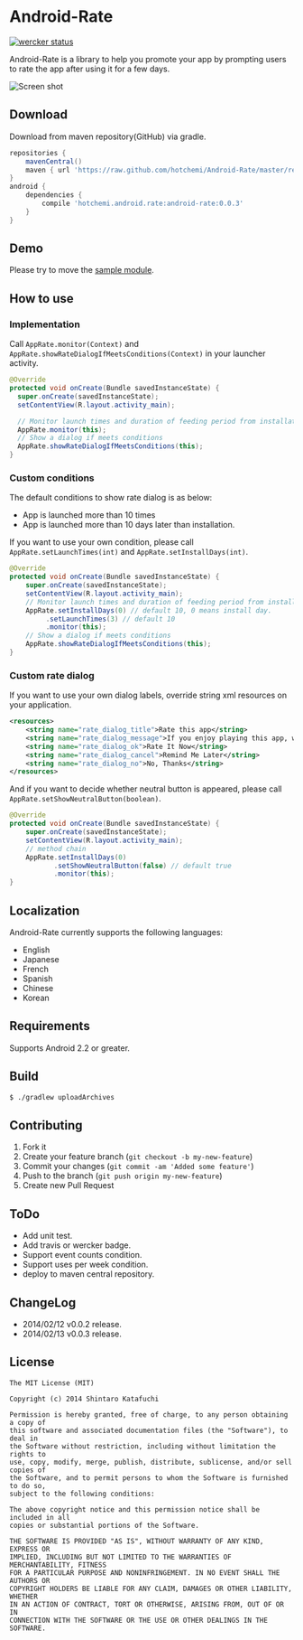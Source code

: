 Android-Rate
============

[![wercker status](https://app.wercker.com/status/787f5e7eb79d3b44b9bb7a63b3a6d2b7/m/ "wercker status")](https://app.wercker.com/project/bykey/787f5e7eb79d3b44b9bb7a63b3a6d2b7)

Android-Rate is a library to help you promote your app by prompting users to rate the app after using it for a few days.

![Screen shot](https://raw2.github.com/hotchemi/Android-Rate/master/documents/screen_shot.png)

## Download

Download from maven repository(GitHub) via gradle.

```groovy
repositories {
    mavenCentral()
    maven { url 'https://raw.github.com/hotchemi/Android-Rate/master/repository/' }
}
android {
    dependencies {
        compile 'hotchemi.android.rate:android-rate:0.0.3'
    }
}
```

## Demo

Please try to move the [sample module](https://github.com/hotchemi/Android-Rate/tree/master/sample/).

## How to use

### Implementation

Call `AppRate.monitor(Context)` and `AppRate.showRateDialogIfMeetsConditions(Context)` in your launcher activity.

```java
@Override
protected void onCreate(Bundle savedInstanceState) {
  super.onCreate(savedInstanceState);
  setContentView(R.layout.activity_main);

  // Monitor launch times and duration of feeding period from installation
  AppRate.monitor(this);
  // Show a dialog if meets conditions
  AppRate.showRateDialogIfMeetsConditions(this);
}
```

### Custom conditions

The default conditions to show rate dialog is as below:

* App is launched more than 10 times
* App is launched more than 10 days later than installation.

If you want to use your own condition, please call `AppRate.setLaunchTimes(int)` and `AppRate.setInstallDays(int)`.

```java
@Override
protected void onCreate(Bundle savedInstanceState) {
    super.onCreate(savedInstanceState);
    setContentView(R.layout.activity_main);
    // Monitor launch times and duration of feeding period from installation
    AppRate.setInstallDays(0) // default 10, 0 means install day.
         .setLaunchTimes(3) // default 10
         .monitor(this);
    // Show a dialog if meets conditions
    AppRate.showRateDialogIfMeetsConditions(this);
}
```

### Custom rate dialog

If you want to use your own dialog labels, override string xml resources on your application.

```xml
<resources>
    <string name="rate_dialog_title">Rate this app</string>
    <string name="rate_dialog_message">If you enjoy playing this app, would you mind taking a moment to rate it? It won\'t take more than a minute. Thanks for your support!</string>
    <string name="rate_dialog_ok">Rate It Now</string>
    <string name="rate_dialog_cancel">Remind Me Later</string>
    <string name="rate_dialog_no">No, Thanks</string>
</resources>
```
And if you want to decide whether neutral button is appeared, please call `AppRate.setShowNeutralButton(boolean)`.

```java
@Override
protected void onCreate(Bundle savedInstanceState) {
    super.onCreate(savedInstanceState);
    setContentView(R.layout.activity_main);
    // method chain
    AppRate.setInstallDays(0)
           .setShowNeutralButton(false) // default true
           .monitor(this);
}
```

## Localization

Android-Rate currently supports the following languages:

- English
- Japanese
- French
- Spanish
- Chinese
- Korean

## Requirements

Supports Android 2.2 or greater.

## Build

```sh
$ ./gradlew uploadArchives
```

## Contributing

1. Fork it
2. Create your feature branch (`git checkout -b my-new-feature`)
3. Commit your changes (`git commit -am 'Added some feature'`)
4. Push to the branch (`git push origin my-new-feature`)
5. Create new Pull Request

## ToDo

- Add unit test.
- Add travis or wercker badge.
- Support event counts condition.
- Support uses per week condition.
- deploy to maven central repository.

## ChangeLog

- 2014/02/12 v0.0.2 release.
- 2014/02/13 v0.0.3 release.

## License

```
The MIT License (MIT)

Copyright (c) 2014 Shintaro Katafuchi

Permission is hereby granted, free of charge, to any person obtaining a copy of
this software and associated documentation files (the "Software"), to deal in
the Software without restriction, including without limitation the rights to
use, copy, modify, merge, publish, distribute, sublicense, and/or sell copies of
the Software, and to permit persons to whom the Software is furnished to do so,
subject to the following conditions:

The above copyright notice and this permission notice shall be included in all
copies or substantial portions of the Software.

THE SOFTWARE IS PROVIDED "AS IS", WITHOUT WARRANTY OF ANY KIND, EXPRESS OR
IMPLIED, INCLUDING BUT NOT LIMITED TO THE WARRANTIES OF MERCHANTABILITY, FITNESS
FOR A PARTICULAR PURPOSE AND NONINFRINGEMENT. IN NO EVENT SHALL THE AUTHORS OR
COPYRIGHT HOLDERS BE LIABLE FOR ANY CLAIM, DAMAGES OR OTHER LIABILITY, WHETHER
IN AN ACTION OF CONTRACT, TORT OR OTHERWISE, ARISING FROM, OUT OF OR IN
CONNECTION WITH THE SOFTWARE OR THE USE OR OTHER DEALINGS IN THE SOFTWARE.
```